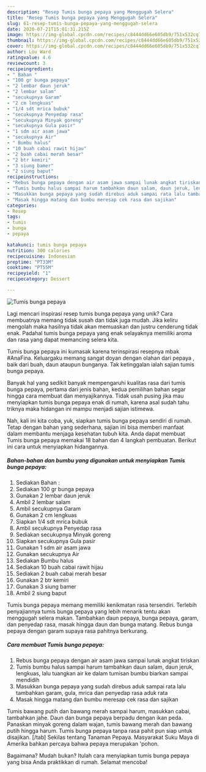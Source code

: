 ```yaml
---
description: "Resep Tumis bunga pepaya yang Menggugah Selera"
title: "Resep Tumis bunga pepaya yang Menggugah Selera"
slug: 61-resep-tumis-bunga-pepaya-yang-menggugah-selera
date: 2020-07-21T15:01:31.215Z
image: https://img-global.cpcdn.com/recipes/c8444dd66e605db9/751x532cq70/tumis-bunga-pepaya-foto-resep-utama.jpg
thumbnail: https://img-global.cpcdn.com/recipes/c8444dd66e605db9/751x532cq70/tumis-bunga-pepaya-foto-resep-utama.jpg
cover: https://img-global.cpcdn.com/recipes/c8444dd66e605db9/751x532cq70/tumis-bunga-pepaya-foto-resep-utama.jpg
author: Lou Ward
ratingvalue: 4.6
reviewcount: 3
recipeingredient:
- " Bahan "
- "100 gr bunga pepaya"
- "2 lembar daun jeruk"
- "2 lembar salam"
- "secukupnya Garam"
- "2 cm lengkuas"
- "1/4 sdt mrica bubuk"
- "secukupnya Penyedap rasa"
- "secukupnya Minyak goreng"
- "secukupnya Gula pasir"
- "1 sdm air asam jawa"
- "secukupnya Air"
- " Bumbu halus"
- "10 buah cabai rawit hijau"
- "2 buah cabai merah besar"
- "2 btr kemiri"
- "3 siung bamer"
- "2 siung baput"
recipeinstructions:
- "Rebus bunga pepaya dengan air asam jawa sampai lunak angkat tiriskan"
- "Tumis bumbu halus sampai harum tambahkan daun salam, daun jeruk, lengkuas, lalu tuangkan air ke dalam tumisan bumbu biarkan sampai mendidih"
- "Masukkan bunga pepaya yang sudah direbus aduk sampai rata lalu tambahkan garam, gula, mrica dan penyedap rasa aduk rata"
- "Masak hingga matang dan bumbu meresap cek rasa dan sajikan"
categories:
- Resep
tags:
- tumis
- bunga
- pepaya

katakunci: tumis bunga pepaya 
nutrition: 300 calories
recipecuisine: Indonesian
preptime: "PT33M"
cooktime: "PT55M"
recipeyield: "1"
recipecategory: Dessert

---
```



![Tumis bunga pepaya](https://img-global.cpcdn.com/recipes/c8444dd66e605db9/751x532cq70/tumis-bunga-pepaya-foto-resep-utama.jpg)

Lagi mencari inspirasi resep tumis bunga pepaya yang unik? Cara membuatnya memang tidak susah dan tidak juga mudah. Jika keliru mengolah maka hasilnya tidak akan memuaskan dan justru cenderung tidak enak. Padahal tumis bunga pepaya yang enak selayaknya memiliki aroma dan rasa yang dapat memancing selera kita.

Tumis bunga pepaya ini kumasak karena terinspirasi resepnya mbak #AnaFina. Keluargaku memang sangat doyan dengan olahan dari pepaya , baik dari buah, daun ataupun bunganya. Tak ketinggalan ialah sajian tumis bunga pepaya.

Banyak hal yang sedikit banyak mempengaruhi kualitas rasa dari tumis bunga pepaya, pertama dari jenis bahan, kedua pemilihan bahan segar hingga cara membuat dan menyajikannya. Tidak usah pusing jika mau menyiapkan tumis bunga pepaya enak di rumah, karena asal sudah tahu triknya maka hidangan ini mampu menjadi sajian istimewa.


Nah, kali ini kita coba, yuk, siapkan tumis bunga pepaya sendiri di rumah. Tetap dengan bahan yang sederhana, sajian ini bisa memberi manfaat dalam membantu menjaga kesehatan tubuh kita. Anda dapat membuat Tumis bunga pepaya memakai 18 bahan dan 4 langkah pembuatan. Berikut ini cara untuk menyiapkan hidangannya.

<!--inarticleads1-->

##### Bahan-bahan dan bumbu yang digunakan untuk menyiapkan Tumis bunga pepaya:

1. Sediakan  Bahan :
1. Sediakan 100 gr bunga pepaya
1. Gunakan 2 lembar daun jeruk
1. Ambil 2 lembar salam
1. Ambil secukupnya Garam
1. Gunakan 2 cm lengkuas
1. Siapkan 1/4 sdt mrica bubuk
1. Ambil secukupnya Penyedap rasa
1. Sediakan secukupnya Minyak goreng
1. Siapkan secukupnya Gula pasir
1. Gunakan 1 sdm air asam jawa
1. Gunakan secukupnya Air
1. Sediakan  Bumbu halus
1. Sediakan 10 buah cabai rawit hijau
1. Sediakan 2 buah cabai merah besar
1. Gunakan 2 btr kemiri
1. Gunakan 3 siung bamer
1. Ambil 2 siung baput


Tumis bunga pepaya memang memiliki kenikmatan rasa tersendiri. Terlebih penyajiannya tumis bunga pepaya yang lebih menarik tentu akan menggugah selera makan. Tambahkan daun pepaya, bunga pepaya, garam, dan penyedap rasa, masak hingga daun dan bunga matang. Rebus bunga pepaya dengan garam supaya rasa pahitnya berkurang. 

<!--inarticleads2-->

##### Cara membuat Tumis bunga pepaya:

1. Rebus bunga pepaya dengan air asam jawa sampai lunak angkat tiriskan
1. Tumis bumbu halus sampai harum tambahkan daun salam, daun jeruk, lengkuas, lalu tuangkan air ke dalam tumisan bumbu biarkan sampai mendidih
1. Masukkan bunga pepaya yang sudah direbus aduk sampai rata lalu tambahkan garam, gula, mrica dan penyedap rasa aduk rata
1. Masak hingga matang dan bumbu meresap cek rasa dan sajikan


Tumis bawang putih dan bawang merah sampai harum, masukkan cabai, tambahkan jahe. Daun dan bunga pepaya berpadu dengan ikan peda. Panaskan minyak goreng dalam wajan, tumis bawang merah dan bawang putih hingga harum. Tumis bunga pepaya tanpa rasa pahit pun siap untuk disajikan. [/tab] Sekilas tentang Tanaman Pepaya. Masyarakat Suku Maya di Amerika bahkan percaya bahwa pepaya merupakan &#39;pohon. 

Bagaimana? Mudah bukan? Itulah cara menyiapkan tumis bunga pepaya yang bisa Anda praktikkan di rumah. Selamat mencoba!
